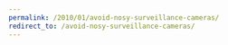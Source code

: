 ```yaml
---
permalink: /2010/01/avoid-nosy-surveillance-cameras/
redirect_to: /avoid-nosy-surveillance-cameras/
---
```

